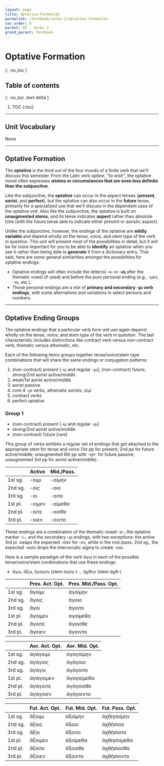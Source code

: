 ```yaml
---
layout: page
title: Optative Formation
permalink: /textbook/verbs-2/optative-formation
nav_order: 6
parent: 05 - Verbs 2
grand_parent: Textbook
---
```


# Optative Formation
{: .no_toc }

## Table of contents
{: .no_toc .text-delta }

1. TOC
{:toc}

***

## Unit Vocabulary

None

***

## Optative Formation

The **optative** is the third out of the four moods of a finite verb that we'll discuss this semester. From the Latin verb *optare*, "to wish", the optative mood often expresses **wishes or circumstances that are even less definite than the subjunctive**.

Like the subjunctive, the **optative** can occur in the aspect tenses (**present**, **aorist**, and **perfect**), but the optative can also occur in the **future** tense, primarily for a specialized use that we'll discuss in the dependent uses of the optative unit. Also like the subjunctive, the optative is built on **unaugmented stems**, and its tense indicates **aspect** rather than absolute time (with the future tense able to indicate either present or aoristic aspect).

Unlike the subjunctive, however, the endings of the optative are **wildly variable** and depend wholly on the tense, voice, and stem type of the verb in question. This unit will present most of the possibilities in detail, but it will be far more important for you to be able to **identify** an optative when you see it rather than being able to **generate** it from a dictionary entry. That said, here are some general similarities amongst the possibilities for optative endings:

* Optative endings will often include the letter(s) **-ι-** or **-ιη** after the thematic vowel (if used) and before the pure personal ending (e.g., -μεν, -τε, etc.).
* Those personal endings are a mix of **primary and secondary -μι verb endings**, with some alternatives and variations in select persons and numbers.

***

## Optative Ending Groups

The optative endings that a particular verb form will use again depend wholly on the tense, voice, and stem type of the verb in question. The last characteristic includes distinctions like contract verb versus non-contract verb, thematic versus athematic, etc.

Each of the following items groups together tense/voice/stem type combinations that will share the same endings or conjugation patterns:

1. (non-contract) present [-ω and regular -μι]; (non-contract) future; strong/2nd aorist active/middle
2. weak/1st aorist active/middle
3. aorist passive
4. core 4 -μι verbs, athematic aorists, εἰμί
5. contract verbs
6. perfect optative

### Group 1

* (non-contract) present [-ω and regular -μι]
* strong/2nd aorist active/middle
* (non-contract) future [rare]

This group of verbs exhibits a regular set of endings that get attached to the appropriate stem for tense and voice (1st pp for present; 2nd pp for future active/middle; unaugmented 6th pp with -ησ- for future passive; unaugmented 3rd pp for aorist active/middle).

| | Active | Mid./Pass. |
| ----- | ----- | ----- |
| 1st sg. | -οιμι | -οίμην |
| 2nd sg. | -οις | -οιο |
| 3rd sg. | -οι | -οιτο |
| 1st pl. | -οιμεν | -οίμεθα |
| 2nd pl. | -οιτε | -οισθε |
| 3rd pl. | -οιεν | -οιντο |

These endings are a combination of the thematic vowel -ο-, the optative marker -ι-, and the secondary -μι endings, with two exceptions: the active 3rd pl. swaps the expected -σαν for -εν, while in the mid./pass. 2nd sg., the expected -οισο drops the intervocalic sigma to create -οιο.

Here is a sample paradigm of the verb ἄγω in each of the possible tense/voice/stem combinations that use these endings.

* ἄγω, ἄξω, ἤγαγον (stem ἀγαγ-) ... ἤχθην (stem ἀχθ-)

| | Pres. Act. Opt. | Pres. Mid./Pass. Opt. |
| ----- | ----- | ----- |
| 1st sg. | ἄγοιμι | ἀγοίμην |
| 2nd sg. | ἄγοις | ἄγοιο |
| 3rd sg. | ἄγοι | ἄγοιτο |
| 1st pl. | ἄγοιμεν | ἀγοίμεθα |
| 2nd pl. | ἄγοιτε | ἄγοισθε |
| 3rd pl. | ἄγοιεν | ἄγοιντο |

| | Aor. Act. Opt. | Aor. Mid. Opt. |
| ----- | ----- | ----- |
| 1st sg. | ἀγάγοιμι | ἀγαγοίμην |
| 2nd sg. | ἀγάγοις | ἀγάγοιο |
| 3rd sg. | ἀγάγοι | ἀγάγοιτο |
| 1st pl. | ἀγάγοιμεν | ἀγαγοίμεθα |
| 2nd pl. | ἀγάγοιτε | ἀγάγοισθε |
| 3rd pl. | ἀγάγοιεν | ἀγάγοιντο |

| | Fut. Act. Opt. | Fut. Mid. Opt. | Fut. Pass. Opt. |
| ----- | ----- | ----- | ----- |
| 1st sg. | ἄξοιμι | ἀξοίμην | ἀχθησοίμην |
| 2nd sg. | ἄξοις | ἄξοιο | ἀχθήσοιο |
| 3rd sg. | ἄξοι | ἄξοιτο | ἀχθήσοιτο |
| 1st pl. | ἄξοιμεν | ἀξοίμεθα | ἀχθησοίμεθα |
| 2nd pl. | ἄξοιτε | ἄξοισθε | ἀχθήσοισθε |
| 3rd pl. | ἄξοιεν | ἄξοιντο | ἀχθήσοιντο |
